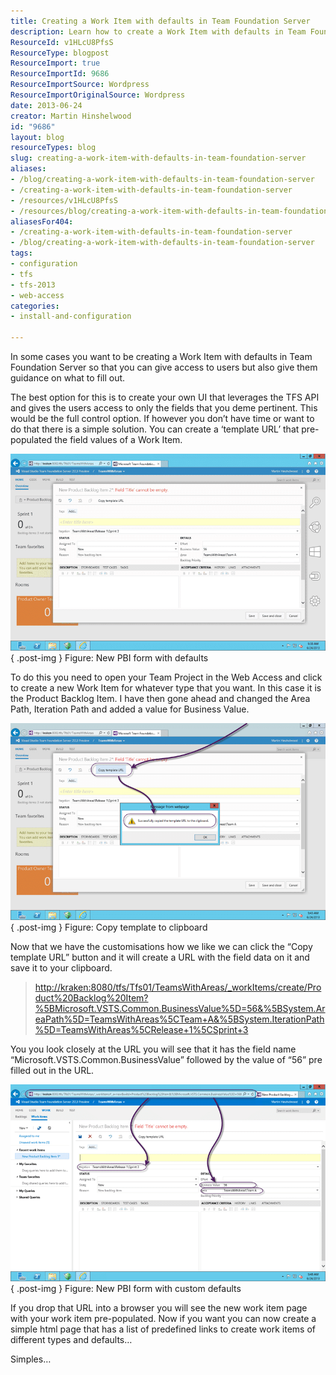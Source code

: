 ```yaml
---
title: Creating a Work Item with defaults in Team Foundation Server
description: Learn how to create a Work Item with defaults in Team Foundation Server, streamlining user access and guidance for efficient project management.
ResourceId: v1HLcU8PfsS
ResourceType: blogpost
ResourceImport: true
ResourceImportId: 9686
ResourceImportSource: Wordpress
ResourceImportOriginalSource: Wordpress
date: 2013-06-24
creator: Martin Hinshelwood
id: "9686"
layout: blog
resourceTypes: blog
slug: creating-a-work-item-with-defaults-in-team-foundation-server
aliases:
- /blog/creating-a-work-item-with-defaults-in-team-foundation-server
- /creating-a-work-item-with-defaults-in-team-foundation-server
- /resources/v1HLcU8PfsS
- /resources/blog/creating-a-work-item-with-defaults-in-team-foundation-server
aliasesFor404:
- /creating-a-work-item-with-defaults-in-team-foundation-server
- /blog/creating-a-work-item-with-defaults-in-team-foundation-server
tags:
- configuration
- tfs
- tfs-2013
- web-access
categories:
- install-and-configuration

---
```

In some cases you want to be creating a Work Item with defaults in Team Foundation Server so that you can give access to users but also give them guidance on what to fill out.

The best option for this is to create your own UI that leverages the TFS API and gives the users access to only the fields that you deme pertinent. This would be the full control option. If however you don’t have time or want to do that there is a simple solution. You can create a ‘template URL’ that pre-populated the field values of a Work Item.

![image](images/image65-1-1.png "image")  
{ .post-img }
Figure: New PBI form with defaults

To do this you need to open your Team Project in the Web Access and click to create a new Work Item for whatever type that you want. In this case it is the Product Backlog Item. I have then gone ahead and changed the Area Path, Iteration Path and added a value for Business Value.

![image](images/image66-2-2.png "image")  
{ .post-img }
Figure: Copy template to clipboard

Now that we have the customisations how we like we can click the “Copy template URL” button and it will create a URL with the field data on it and save it to your clipboard.

> [http://kraken:8080/tfs/Tfs01/TeamsWithAreas/\_workItems/create/Product%20Backlog%20Item?%5BMicrosoft.VSTS.Common.BusinessValue%5D=56&%5BSystem.AreaPath%5D=TeamsWithAreas%5CTeam+A&%5BSystem.IterationPath%5D=TeamsWithAreas%5CRelease+1%5CSprint+3](http://kraken:8080/tfs/Tfs01/TeamsWithAreas/_workItems/create/Product%20Backlog%20Item?%5BMicrosoft.VSTS.Common.BusinessValue%5D=56&%5BSystem.AreaPath%5D=TeamsWithAreas%5CTeam+A&%5BSystem.IterationPath%5D=TeamsWithAreas%5CRelease+1%5CSprint+3 "http://kraken:8080/tfs/Tfs01/TeamsWithAreas/_workItems/create/Product%20Backlog%20Item?%5BMicrosoft.VSTS.Common.BusinessValue%5D=56&%5BSystem.AreaPath%5D=TeamsWithAreas%5CTeam+A&%5BSystem.IterationPath%5D=TeamsWithAreas%5CRelease+1%5CSprint+3")

You you look closely at the URL you will see that it has the field name “Microsoft.VSTS.Common.BusinessValue” followed by the value of “56” pre filled out in the URL.

![image](images/image67-3-3.png "image")  
{ .post-img }
Figure: New PBI form with custom defaults

If you drop that URL into a browser you will see the new work item page with your work item pre-populated. Now if you want you can now create a simple html page that has a list of predefined links to create work items of different types and defaults…

Simples…
